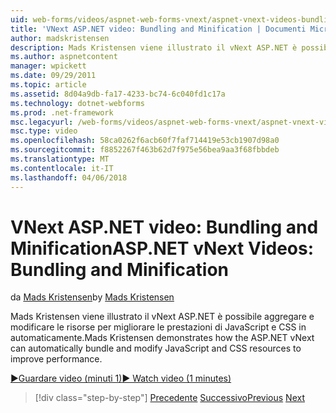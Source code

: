 ```yaml
---
uid: web-forms/videos/aspnet-web-forms-vnext/aspnet-vnext-videos-bundling-and-minification
title: 'VNext ASP.NET video: Bundling and Minification | Documenti Microsoft'
author: madskristensen
description: Mads Kristensen viene illustrato il vNext ASP.NET è possibile aggregare e modificare le risorse per migliorare le prestazioni di JavaScript e CSS in automaticamente.
ms.author: aspnetcontent
manager: wpickett
ms.date: 09/29/2011
ms.topic: article
ms.assetid: 8d04a9db-fa17-4233-bc74-6c040fd1c17a
ms.technology: dotnet-webforms
ms.prod: .net-framework
msc.legacyurl: /web-forms/videos/aspnet-web-forms-vnext/aspnet-vnext-videos-bundling-and-minification
msc.type: video
ms.openlocfilehash: 58ca0262f6acb60f7faf714419e53cb1907d98a0
ms.sourcegitcommit: f8852267f463b62d7f975e56bea9aa3f68fbbdeb
ms.translationtype: MT
ms.contentlocale: it-IT
ms.lasthandoff: 04/06/2018
---
```

<a name="aspnet-vnext-videos-bundling-and-minification"></a><span data-ttu-id="23fab-103">VNext ASP.NET video: Bundling and Minification</span><span class="sxs-lookup"><span data-stu-id="23fab-103">ASP.NET vNext Videos: Bundling and Minification</span></span>
====================
<span data-ttu-id="23fab-104">da [Mads Kristensen](https://github.com/madskristensen)</span><span class="sxs-lookup"><span data-stu-id="23fab-104">by [Mads Kristensen](https://github.com/madskristensen)</span></span>

<span data-ttu-id="23fab-105">Mads Kristensen viene illustrato il vNext ASP.NET è possibile aggregare e modificare le risorse per migliorare le prestazioni di JavaScript e CSS in automaticamente.</span><span class="sxs-lookup"><span data-stu-id="23fab-105">Mads Kristensen demonstrates how the ASP.NET vNext can automatically bundle and modify JavaScript and CSS resources to improve performance.</span></span>

[<span data-ttu-id="23fab-106">&#9654;Guardare video (minuti 1)</span><span class="sxs-lookup"><span data-stu-id="23fab-106">&#9654; Watch video (1 minutes)</span></span>](https://channel9.msdn.com/Blogs/ASP-NET-Site-Videos/aspnet-vnext-videos-bundling-and-minification)

> [!div class="step-by-step"]
> <span data-ttu-id="23fab-107">[Precedente](aspnet-45-web-forms-strong-typed-data-controls.md)
> [Successivo](getting-started-with-the-next-version-of-aspnet.md)</span><span class="sxs-lookup"><span data-stu-id="23fab-107">[Previous](aspnet-45-web-forms-strong-typed-data-controls.md)
[Next](getting-started-with-the-next-version-of-aspnet.md)</span></span>
